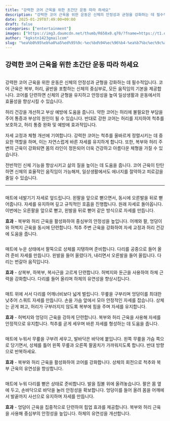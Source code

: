 ```yaml
---
title: "강력한 코어 근육을 위한 초간단 운동 따라 하세요"
description: "강력한 코어 근육을 위한 운동은 신체의 안정성과 균형을 강화하는 데 필수적입니다. 코어 근육은 복부, 허리, 골반을 포함하는 신체의 중심부로, 모든 움직임의 기본을 제공합니다. 코어를 단련하면 신체의 균형을 유지하고 안정성을 높여 일상생활과 운동에서의 효율성을 향상시킬"
date: 2025-01-29T07:49:00+09:00
draft: false
categories: ["entertainment"]
images: ["https://img3.daumcdn.net/thumb/R658x0.q70/?fname=https://t1.daumcdn.net/news/202501/26/tenbody/20250126073053322vfsk.jpg", "https://t1.daumcdn.net/news/202501/26/tenbody/20250126073053696daln.gif", "https://t1.daumcdn.net/news/202501/26/tenbody/20250126073054017rxlc.gif", "https://t1.daumcdn.net/news/202501/26/tenbody/20250126073054419urld.gif", "https://t1.daumcdn.net/news/202501/26/tenbody/20250126073054748ucux.gif"]
author: "kgkstn1423gmailcom"
slug: "%ea%b0%95%eb%a0%a5%ed%95%9c-%ec%bd%94%ec%96%b4-%ea%b7%bc%ec%9c%a1%ec%9d%84-%ec%9c%84%ed%95%9c-%ec%b4%88%ea%b0%84%eb%8b%a8-%ec%9a%b4%eb%8f%99-%eb%94%b0%eb%9d%bc-%ed%95%98%ec%84%b8%ec%9a%94"
---
```


<h2 >강력한 코어 근육을 위한 초간단 운동 따라 하세요</h2> <figure ><img src="https://img3.daumcdn.net/thumb/R658x0.q70/?fname=https://t1.daumcdn.net/news/202501/26/tenbody/20250126073053322vfsk.jpg" alt=""/></figure> <p>강력한 코어 근육을 위한 운동은 신체의 안정성과 균형을 강화하는 데 필수적입니다. 코어 근육은 복부, 허리, 골반을 포함하는 신체의 중심부로, 모든 움직임의 기본을 제공합니다. 코어를 단련하면 신체의 균형을 유지하고 안정성을 높여 일상생활과 운동에서의 효율성을 향상시킬 수 있습니다.</p> <p>허리 건강을 개선하고 부상 예방에 도움을 줍니다. 약한 코어는 허리에 불필요한 부담을 주어 통증과 부상의 원인이 될 수 있습니다. 반대로 강한 코어는 허리를 지지하여 척추를 보호하고, 허리 통증 완화 및 예방에 효과적입니다.</p> <p>자세 교정과 체형 개선에 기여합니다. 강력한 코어는 척추를 올바르게 정렬시키는 데 중요한 역할을 하며, 이는 자연스럽게 바른 자세를 유지하게 합니다. 또한, 복부와 허리 주변의 근육이 강화되면 몸의 라인이 정돈되어 더욱 건강하고 아름다운 체형을 가질 수 있습니다.</p> <p>전반적인 신체 기능을 향상시키고 삶의 질을 높이는 데 도움을 줍니다. 코어 근육이 탄탄하면 신체의 효율적인 움직임이 가능해져, 일상생활에서도 에너지를 절약하고 피로감을 줄일 수 있습니다.</p> <hr /> <figure ><img src="https://t1.daumcdn.net/news/202501/26/tenbody/20250126073053696daln.gif" alt=""/></figure> <p>매트에 네발기기 자세로 엎드립니다. 왼팔을 앞으로 뻗으면서, 동시에 오른발을 뒤로 뻗어줍니다. 자세를 유지하며 깊고 규칙적인 호흡을 진행합니다. 원래 자세로 돌아옵니다. 이번에는 오른팔을 앞으로 뻗고, 왼발을 뒤로 뻗어 같은 방식으로 자세를 만듭니다.</p> <p><strong>효과</strong> - 복부와 허리 근육을 활성화하여 중심부의 안정성을 높입니다. 어깨와 팔, 엉덩이와 허벅지 근육을 동시에 단련합니다. 척추 주변 근육을 강화하여 자세 교정과 허리 건강에 도움을 줍니다.</p> <figure ><img src="https://t1.daumcdn.net/news/202501/26/tenbody/20250126073054017rxlc.gif" alt=""/></figure> <p>매트에 누운 상태에서 팔뚝으로 상체를 지탱하며 준비합니다. 다리를 공중으로 들어 올려 준비 자세를 만듭니다. 왼발을 들어 올렸다가, 내리면서 오른발을 들어 올립니다. 다리는 번갈아 움직입니다.</p> <p><strong>효과</strong> - 상복부, 하복부, 복사근을 고르게 단련합니다. 허벅지와 둔근을 사용하여 하체 근력을 강화합니다. 다리를 들어 올리며 하체의 유연성을 향상시킵니다.</p> <figure ><img src="https://t1.daumcdn.net/news/202501/26/tenbody/20250126073054419urld.gif" alt=""/></figure> <p>매트 위에 서서 다리를 어깨너비보다 넓게 벌립니다. 무릎을 구부리며 엉덩이를 최대한 낮추어 스쿼트 자세를 만듭니다. 손을 가슴 앞에서 모아 안정적인 자세를 잡습니다. 상체는 곧게 펴고, 허리가 구부러지지 않도록 복부에 힘을 주며 자세를 유지합니다.</p> <p><strong>효과</strong> - 허벅지와 엉덩이 근육을 강하게 단련합니다. 복부와 허리 근육을 사용해 자세를 안정적으로 유지합니다. 척추를 곧게 세우며 바른 자세를 형성하는 데 도움을 줍니다.</p> <figure ><img src="https://t1.daumcdn.net/news/202501/26/tenbody/20250126073054748ucux.gif" alt=""/></figure> <p>매트에 누워서 무릎을 구부려 세우고, 발바닥은 바닥에 붙입니다. 왼쪽 무릎을 가슴 쪽으로 당기면서, 상체를 틀어 왼쪽 무릎과 오른쪽 팔꿈치가 가까워지도록 합니다. 반대 방향으로 반복하세요.</p> <p><strong>효과</strong> - 복부와 허리 근육을 활성화하여 코어를 강화합니다. 상체의 회전으로 척추와 복부 근육의 유연성을 향상합니다.</p> <figure ><img src="https://t1.daumcdn.net/news/202501/26/tenbody/20250126073055247jkyx.gif" alt=""/></figure> <p>매트에 누워 다리를 뻗은 상태로 준비합니다. 발을 짐볼 위에 올려놓습니다. 팔은 몸 옆에 두고, 손바닥으로 바닥을 눌러 안정성을 확보합니다. 엉덩이를 들어 올려 몸을 어깨에서 발끝까지 사선으로 유지하며 자세를 만듭니다.</p> <p><strong>효과</strong> - 엉덩이 근육을 집중적으로 단련하여 힙업 효과를 제공합니다. 복부와 허리 근육을 사용해 중심부의 안정성을 높입니다. 하체의 유연성을 개선합니다.</p>